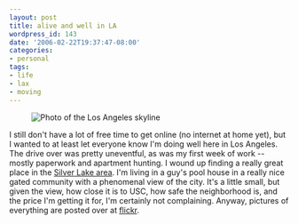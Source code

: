 ```yaml
---
layout: post
title: alive and well in LA
wordpress_id: 143
date: '2006-02-22T19:37:47-08:00'
categories:
- personal
tags:
- life
- lax
- moving
---
```


<aside class="aligncenter"><figure>
  <img src="los-angeles-skyline.jpg" alt="Photo of the Los Angeles skyline" >
</figure></aside>

I still don't have a lot of free time to get online (no internet at home yet), but I wanted to at least let everyone
know I'm doing well here in Los Angeles.  The drive over was pretty uneventful, as was my first week of work -- mostly
paperwork and apartment hunting.  I wound up finding a really great place in the [Silver Lake area][].  I'm living in a
guy's pool house in a really nice gated community with a phenomenal view of the city.  It's a little small, but given
the view, how close it is to USC, how safe the neighborhood is, and the price I'm getting it for, I'm certainly not
complaining.  Anyway, pictures of everything are posted over at [flickr][].

[Silver Lake area]: http://maps.google.com/maps?q=apex+ave+90026+(Will+Norris)
[flickr]: http://www.flickr.com/photos/wnorris/sets/72057594067637888/
